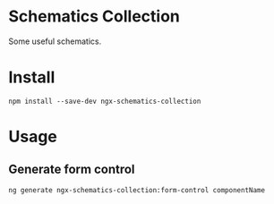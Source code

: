 # Schematics Collection

Some useful schematics.

# Install

`npm install --save-dev ngx-schematics-collection`

# Usage

## Generate form control

`ng generate ngx-schematics-collection:form-control componentName`
